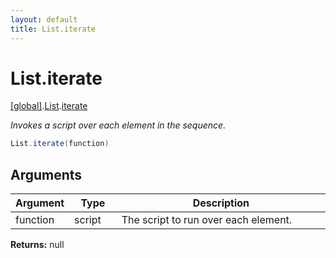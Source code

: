 ```yaml
---
layout: default
title: List.iterate
---
```


# List.iterate

[\[global\]]({{site.baseurl}}/docs/).[List]({{site.baseurl}}/docs/List/).[iterate]({{site.baseurl}}/docs/List/iterate/)

_Invokes a script over each element in the sequence._

```cs
List.iterate(function)
```

## Arguments

<table>
  <col width="15%">
  <col width="15%">
  <thead>
    <tr>
      <th>Argument</th>
      <th>Type</th>
      <th>Description</th>
    </tr>
  </thead>
  <tbody>
    <tr>
      <td>function</td>
      <td>script</td>
      <td>The script to run over each element.</td>
    </tr>
  </tbody>
</table>

**Returns:** null
